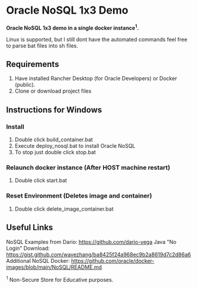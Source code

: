 # Oracle NoSQL 1x3 Demo

**Oracle NoSQL 1x3 demo in a single docker instance<sup>1</sup>.**

Linux is supported, but I still dont have the automated commands feel free to parse bat files into sh files.

## Requirements
1. Have installed Rancher Desktop (for Oracle Developers) or Docker (public).
2. Clone or download project files

## Instructions for Windows
### Install
1. Double click build_container.bat
2. Execute deploy_nosql.bat to install Oracle NoSQL
3. To stop just double click stop.bat

### Relaunch docker instance (After HOST machine restart)
1. Double click start.bat

### Reset Environment (Deletes image and container)
1. Double click delete_image_container.bat

## Useful Links
NoSQL Examples from Dario: https://github.com/dario-vega
Java "No Login" Download:  https://gist.github.com/wavezhang/ba8425f24a968ec9b2a8619d7c2d86a6
Additional  NoSQL Docker:  https://github.com/oracle/docker-images/blob/main/NoSQL/README.md


<sup>1</sup> Non-Secure Store for Educative purposes.
